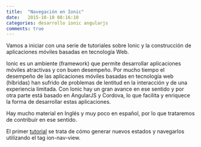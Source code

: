 ```yaml
---
title:  "Navegación en Ionic"
date:   2015-10-10 08:16:10
categories: desarrollo ionic angularjs
comments: true
---
```

Vamos a iniciar con una serie de tutoriales sobre Ionic y la construcción de aplicaciones móviles basadas en tecnología Web.

Ionic es un ambiente (framework) que permite desarrollar aplicaciones móviles atractivas y con buen desempeño. Por mucho tiempo el desempeño de las aplicaciones móviles basadas en tecnología web (híbridas) han sufrido de problemas de lentitud en la interacción y de una experiencia limitada. Con Ionic hay un gran avance en ese sentido y por otra parte está basado en AngularJS y Cordova, lo que facilita y enriquece la forma de desarrollar estas aplicaciones.

Hay mucho material en Inglés y muy poco en español, por lo que trataremos de contribuir en ese sentido.

El primer [tutorial][tutoriallink] se trata de cómo generar nuevos estados y navegarlos utilizando el tag ion-nav-view.

[tutoriallink]:	https://github.com/aaramirez/tutorial-ionic-navegacion

